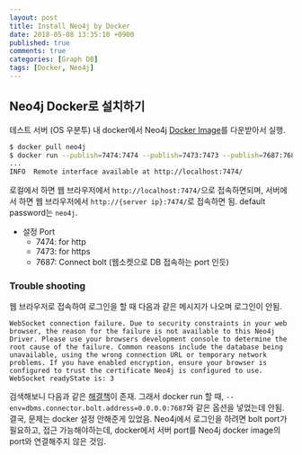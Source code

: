 ```yaml
---
layout: post
title: Install Neo4j by Docker
date: 2018-05-08 13:35:10 +0900
published: true
comments: true
categories: [Graph DB]
tags: [Docker, Neo4j]
---
```


## Neo4j Docker로 설치하기

테스트 서버 (OS 우분투) 내 docker에서 Neo4j [Docker Image](https://hub.docker.com/_/neo4j/)를
다운받아서 실행. 

```sh
$ docker pull neo4j
$ docker run --publish=7474:7474 --publish=7473:7473 --publish=7687:7687 --volume=$HOME/neo4j/data:/data neo4j
...
INFO  Remote interface available at http://localhost:7474/
```

로컬에서 하면 웹 브라우저에서 `http://localhost:7474/`으로 접속하면되며, 
서버에서 하면 웹 브라우저에서 `http://{server ip}:7474/`로 접속하면 됨.
default password는 `neo4j`. 

- 설정 Port
    + 7474: for http
    + 7473: for https
    + 7687: Connect bolt (웹소켓으로 DB 접속하는 port 인듯)

### Trouble shooting
웹 브라우저로 접속하여 로그인을 할 때 다음과 같은 메시지가 나오며 로그인이 안됨.
```
WebSocket connection failure. Due to security constraints in your web browser, the reason for the failure is not available to this Neo4j Driver. Please use your browsers development console to determine the root cause of the failure. Common reasons include the database being unavailable, using the wrong connection URL or temporary network problems. If you have enabled encryption, ensure your browser is configured to trust the certificate Neo4j is configured to use. WebSocket readyState is: 3
```
검색해보니 다음과 같은 [해결책](https://neo4j.com/developer/kb/explanation-of-error-websocket-connection-failure/)이 존재.
그래서 docker run 할 때, `--env=dbms.connector.bolt.address=0.0.0.0:7687`와 같은 옵션을 넣었는데 안됨.
결국, 문제는 docker 설정 안해준게 있었음. 
Neo4j에서 로그인을 하려면 bolt port가 필요하고, 접근 가능해야하는데, 
docker에서 서버 port를 Neo4j docker image의 port와 연결해주지 않은 것임.
